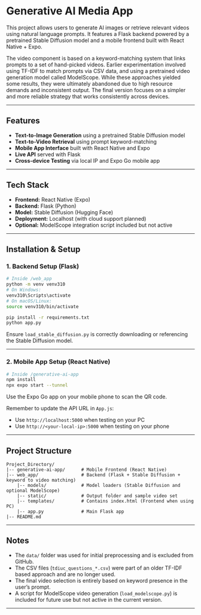 # Generative AI Media App

This project allows users to generate AI images or retrieve relevant videos using natural language prompts. It features a Flask backend powered by a pretrained Stable Diffusion model and a mobile frontend built with React Native + Expo.

The video component is based on a keyword-matching system that links prompts to a set of hand-picked videos. Earlier experimentation involved using TF-IDF to match prompts via CSV data, and using a pretrained video generation model called ModelScope. While these approaches yielded some results, they were ultimately abandoned due to high resource demands and inconsistent output. The final version focuses on a simpler and more reliable strategy that works consistently across devices.

---

## Features

- **Text-to-Image Generation** using a pretrained Stable Diffusion model
- **Text-to-Video Retrieval** using prompt keyword-matching
- **Mobile App Interface** built with React Native and Expo
- **Live API** served with Flask
- **Cross-device Testing** via local IP and Expo Go mobile app

---

## Tech Stack

- **Frontend:** React Native (Expo)
- **Backend:** Flask (Python)
- **Model:** Stable Diffusion (Hugging Face)
- **Deployment:** Localhost (with cloud support planned)
- **Optional:** ModelScope integration script included but not active

---

## Installation & Setup

### 1. Backend Setup (Flask)

```bash
# Inside /web_app
python -m venv venv310
# On Windows:
venv310\Scripts\activate
# On macOS/Linux:
source venv310/bin/activate

pip install -r requirements.txt
python app.py
```

Ensure `load_stable_diffusion.py` is correctly downloading or referencing the Stable Diffusion model.

---

### 2. Mobile App Setup (React Native)

```bash
# Inside /generative-ai-app
npm install
npx expo start --tunnel
```

Use the Expo Go app on your mobile phone to scan the QR code.

Remember to update the API URL in `App.js`:
- Use `http://localhost:5000` when testing on your PC
- Use `http://<your-local-ip>:5000` when testing on your phone

---

## Project Structure

```
Project_Directory/
|-- generative-ai-app/      # Mobile Frontend (React Native)
|-- web_app/                # Backend (Flask + Stable Diffusion + keyword to video matching)
    |-- models/             # Model loaders (Stable Diffusion and optional ModelScope)
    |-- static/             # Output folder and sample video set
    |-- templates/          # Contains index.html (Frontend when using PC)
    |-- app.py              # Main Flask app
|-- README.md
```

---

## Notes

- The `data/` folder was used for initial preprocessing and is excluded from GitHub.
- The CSV files (`tdiuc_questions_*.csv`) were part of an older TF-IDF based approach and are no longer used.
- The final video selection is entirely based on keyword presence in the user’s prompt.
- A script for ModelScope video generation (`load_modelscope.py`) is included for future use but not active in the current version.

---



